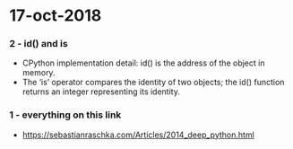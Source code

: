 # 17-oct-2018

### 2 - id() and is

- CPython implementation detail: id() is the address of the object in memory.
-  The ‘is’ operator compares the identity of two objects; the id() function returns an integer representing its identity.

### 1 - everything on this link

- https://sebastianraschka.com/Articles/2014_deep_python.html
